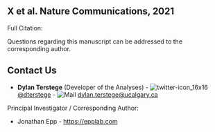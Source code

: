 ## X et al. Nature Communications, 2021

Full Citation:


Questions regarding this manuscript can be addressed to the corresponding author.

## Contact Us

- **Dylan Terstege** (Developer of the Analyses) - ![twitter-icon_16x16](https://user-images.githubusercontent.com/44174532/113163958-e3d3e400-91fd-11eb-8d79-17906d8d3f25.png)[@dterstege](https://twitter.com/dterstege) - ![Mail](https://user-images.githubusercontent.com/44174532/113164412-50e77980-91fe-11eb-9282-dd83852578ce.png)
<dylan.terstege@ucalgary.ca>


Principal Investigator / Corresponding Author:
- Jonathan Epp - https://epplab.com
